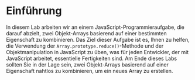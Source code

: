 # Einführung

In diesem Lab arbeiten wir an einem JavaScript-Programmieraufgabe, die darauf abzielt, zwei Objekt-Arrays basierend auf einer bestimmten Eigenschaft zu kombinieren. Das Ziel dieser Aufgabe ist es, Ihnen zu helfen, die Verwendung der `Array.prototype.reduce()`-Methode und der Objektmanipulation in JavaScript zu üben, was für jeden Entwickler, der mit JavaScript arbeitet, essentielle Fertigkeiten sind. Am Ende dieses Labs sollten Sie in der Lage sein, zwei Objekt-Arrays basierend auf einer Eigenschaft nahtlos zu kombinieren, um ein neues Array zu erstellen.
